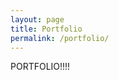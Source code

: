 ```yaml
---
layout: page
title: Portfolio
permalink: /portfolio/
---
```

<html>
	<head>
		<title>Steve</title>
	</head>
	<body>
		<p>PORTFOLIO!!!!</p>
	</body>

</html>